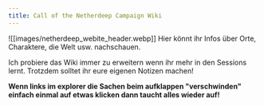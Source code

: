 ```yaml
---
title: Call of the Netherdeep Campaign Wiki
---
```


![[images/netherdeep_webite_header.webp]]
Hier könnt ihr Infos über Orte, Charaktere, die Welt usw. nachschauen.

Ich probiere das Wiki immer zu erweitern wenn ihr mehr in den Sessions lernt.
Trotzdem solltet ihr eure eigenen Notizen machen!

**Wenn links im explorer die Sachen beim aufklappen "verschwinden" einfach einmal auf etwas klicken dann taucht alles wieder auf!**
